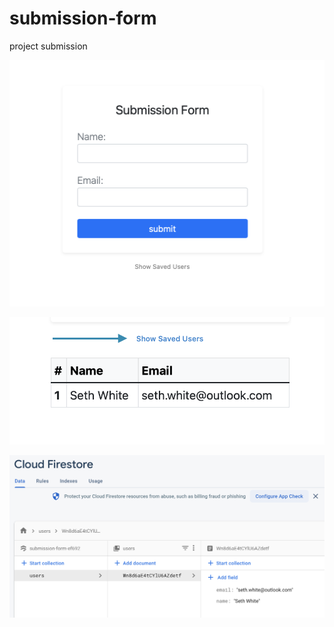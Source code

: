 # submission-form
project submission

![My Image](github/1.png)

![My Image](github/2.png)

![My Image](github/3.png)
